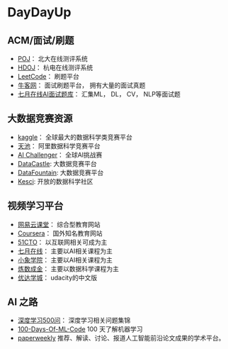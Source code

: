 # DayDayUp

## ACM/面试/刷题
- [POJ](http://poj.org/)： 北大在线测评系统
- [HDOJ](http://acm.hdu.edu.cn/)： 杭电在线测评系统
- [LeetCode](https://leetcode-cn.com/)： 刷题平台
- [牛客网](https://www.nowcoder.com/)： 面试刷题平台， 拥有大量的面试真题
- [七月在线AI面试题库](https://www.julyedu.com/question/index/type/1)： 汇集ML， DL， CV， NLP等面试题

## 大数据竞赛资源
- [kaggle](https://www.kaggle.com/)： 全球最大的数据科学类竞赛平台
- [天池](https://tianchi.aliyun.com/)： 阿里数据科学竞赛平台
- [AI Challenger](https://challenger.ai/)： 全球AI挑战赛
- [DataCastle](http://www.pkbigdata.com/): 大数据竞赛平台
- [DataFountain](https://www.datafountain.cn/): 大数据竞赛平台
- [Kesci](https://www.kesci.com/): 开放的数据科学社区

## 视频学习平台
- [网易云课堂](https://mooc.study.163.com/)： 综合型教育网站
- [Coursera](https://www.coursera.org/)： 国外知名教育网站
- [51CTO](http://www.51cto.com/)： 以互联网相关可成为主
- [七月在线](https://www.julyedu.com/)： 主要以AI相关课程为主
- [小象学院](http://www.chinahadoop.cn/)： 主要以AI相关课程为主
- [炼数成金](http://www.dataguru.cn)： 主要以数据科学课程为主
- [优达学城](https://cn.udacity.com/)： udacity的中文版


## AI 之路
- [深度学习500问](https://github.com/scutan90/DeepLearning-500-questions)： 深度学习相关问题集锦
- [100-Days-Of-ML-Code](https://github.com/MLEveryday/100-Days-Of-ML-Code) 100 天了解机器学习
- [paperweekly](http://www.paperweekly.site/) 推荐、解读、讨论、报道人工智能前沿论文成果的学术平台。
